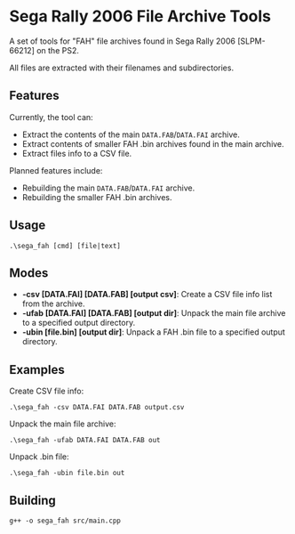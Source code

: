 # Sega Rally 2006 File Archive Tools
A set of tools for "FAH" file archives found in Sega Rally 2006 [SLPM-66212] on the PS2.

All files are extracted with their filenames and subdirectories.

## Features
Currently, the tool can:
- Extract the contents of the main `DATA.FAB`/`DATA.FAI` archive.
- Extract contents of smaller FAH .bin archives found in the main archive.
- Extract files info to a CSV file.

Planned features include:
- Rebuilding the main `DATA.FAB`/`DATA.FAI` archive.
- Rebuilding the smaller FAH .bin archives.

## Usage

```shell
.\sega_fah [cmd] [file|text]
```

## Modes

- **-csv [DATA.FAI] [DATA.FAB] [output csv]**: Create a CSV file info list from the archive.
- **-ufab [DATA.FAI] [DATA.FAB] [output dir]**: Unpack the main file archive to a specified output directory.
- **-ubin [file.bin] [output dir]**: Unpack a FAH .bin file to a specified output directory.

## Examples

Create CSV file info:
```shell
.\sega_fah -csv DATA.FAI DATA.FAB output.csv
```
Unpack the main file archive:
```shell
.\sega_fah -ufab DATA.FAI DATA.FAB out
```
Unpack .bin file:
```shell
.\sega_fah -ubin file.bin out
```

## Building

```shell
g++ -o sega_fah src/main.cpp
```
